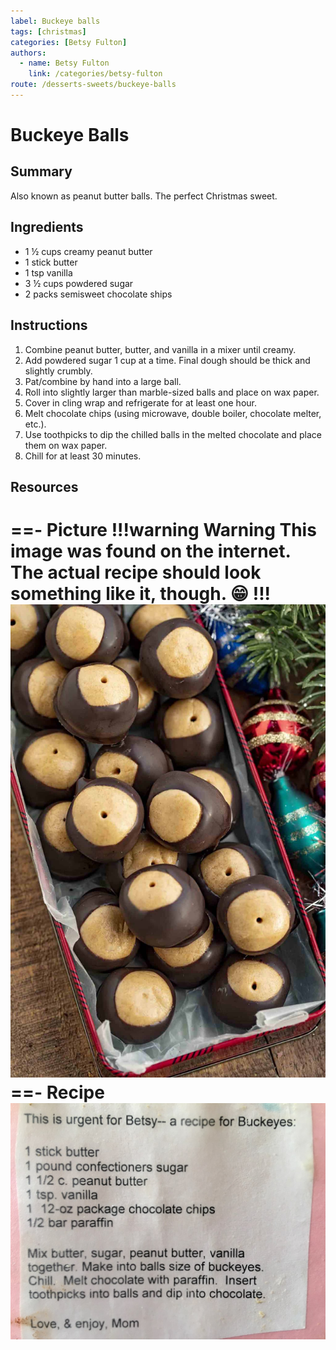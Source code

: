 ```yaml
---
label: Buckeye balls
tags: [christmas]
categories: [Betsy Fulton]
authors:
  - name: Betsy Fulton
    link: /categories/betsy-fulton
route: /desserts-sweets/buckeye-balls
---
```


# Buckeye Balls
## Summary
Also known as peanut butter balls. The perfect Christmas sweet.

## Ingredients
- 1 ½ cups creamy peanut butter
- 1 stick butter
- 1 tsp vanilla
- 3 ½ cups powdered sugar
- 2 packs semisweet chocolate ships

## Instructions
1. Combine peanut butter, butter, and vanilla in a mixer until creamy.
2. Add powdered sugar 1 cup at a time. Final dough should be thick and slightly crumbly.
3. Pat/combine by hand into a large ball.
4. Roll into slightly larger than marble-sized balls and place on wax paper.
5. Cover in cling wrap and refrigerate for at least one hour.
6. Melt chocolate chips (using microwave, double boiler, chocolate melter, etc.).
7. Use toothpicks to dip the chilled balls in the melted chocolate and place them on wax paper.
8. Chill for at least 30 minutes.

## Resources
==- Picture
!!!warning Warning
This image was found on the internet. The actual recipe should look something like it, though. 😁
!!!
![](/static/banners/tmp/buckeye-balls.jpg)
==- Recipe
![](/static/recipes/buckeye-balls.jpg)
===
